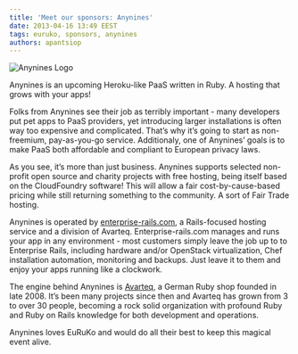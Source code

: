 ```yaml
---
title: 'Meet our sponsors: Anynines'
date: 2013-04-16 13:49 EEST
tags: euruko, sponsors, anynines
authors: apantsiop
---
```


![Anynines Logo](/images/sponsors/anynines_200x100.png "Anynines")

Anynines is an upcoming Heroku-like PaaS written in Ruby. A hosting that grows with your
apps!

Folks from Anynines see their job as terribly important - many developers put pet apps
to PaaS providers, yet introducing larger installations is often way too expensive and
complicated. That’s why it’s going to start as non-freemium, pay-as-you-go service.
Additionaly, one of Anynines’ goals is to make PaaS both affordable and compliant to
European privacy laws.

As you see, it’s more than just business. Anynines supports selected non-profit open source
and charity projects with free hosting, being itself based on the CloudFoundry software!
This will allow a fair cost-by-cause-based pricing while still returning something to the
community. A sort of Fair Trade hosting.

Anynines is operated by [enterprise-rails.com](http://www.enterprise-rails.com/?utm_source=euruko&utm_medium=blog&utm_campaign=selene), a Rails-focused hosting service and a
division of Avarteq. Enterprise-rails.com manages and runs your app in any environment -
most customers simply leave the job up to to Enterprise Rails, including hardware and/or
OpenStack virtualization, Chef installation automation, monitoring and backups.
Just leave it to them and enjoy your apps running like a clockwork.

The engine behind Anynines is [Avarteq](http://www.avarteq.de/?utm_source=euruko&utm_medium=blog&utm_campaign=selene), a German Ruby shop
founded in late 2008. It’s been many projects since then and Avarteq has grown from 3 to
over 30 people, becoming a rock solid organization with profound Ruby and Ruby on Rails
knowledge for both development and operations.

Anynines loves EuRuKo and would do all their best to keep this magical event alive.
